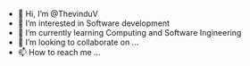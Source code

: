 - 👋 Hi, I’m @ThevinduV
- 👀 I’m interested in Software development 
- 🌱 I’m currently learning Computing and Software Ingineering 
- 💞️ I’m looking to collaborate on ...
- 📫 How to reach me ...

<!---
ThevinduV/ThevinduV is a ✨ special ✨ repository because its `README.md` (this file) appears on your GitHub profile.
You can click the Preview link to take a look at your changes.
--->
